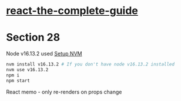 # [react-the-complete-guide](https://www.udemy.com/course/react-the-complete-guide-incl-redux/)

# Section 28

Node v16.13.2 used
[Setup NVM](https://github.com/nvm-sh/nvm)

```sh
nvm install v16.13.2 # If you don't have node v16.13.2 installed 
nvm use v16.13.2
npm i 
npm start
```
React memo - only re-renders on props change
